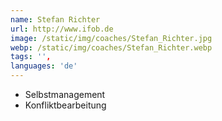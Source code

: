```yaml
---
name: Stefan Richter
url: http://www.ifob.de
image: /static/img/coaches/Stefan_Richter.jpg
webp: /static/img/coaches/Stefan_Richter.webp
tags: '',
languages: 'de'
---
```


<ul><li>Selbstmanagement</li><li>Konfliktbearbeitung</li></ul>